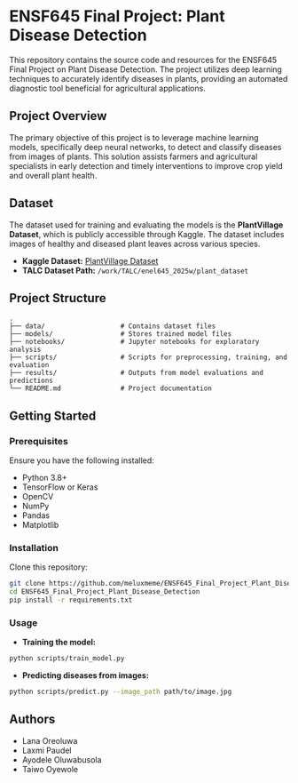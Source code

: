 # ENSF645 Final Project: Plant Disease Detection

This repository contains the source code and resources for the ENSF645 Final Project on Plant Disease Detection. The project utilizes deep learning techniques to accurately identify diseases in plants, providing an automated diagnostic tool beneficial for agricultural applications.

## Project Overview
The primary objective of this project is to leverage machine learning models, specifically deep neural networks, to detect and classify diseases from images of plants. This solution assists farmers and agricultural specialists in early detection and timely interventions to improve crop yield and overall plant health.

## Dataset
The dataset used for training and evaluating the models is the **PlantVillage Dataset**, which is publicly accessible through Kaggle. The dataset includes images of healthy and diseased plant leaves across various species.

- **Kaggle Dataset:** [PlantVillage Dataset](https://www.kaggle.com/datasets/abdallahalidev/plantvillage-dataset/code)
- **TALC Dataset Path:** `/work/TALC/enel645_2025w/plant_dataset`

## Project Structure
```
.
├── data/                   # Contains dataset files
├── models/                 # Stores trained model files
├── notebooks/              # Jupyter notebooks for exploratory analysis
├── scripts/                # Scripts for preprocessing, training, and evaluation
├── results/                # Outputs from model evaluations and predictions
└── README.md               # Project documentation
```

## Getting Started

### Prerequisites
Ensure you have the following installed:
- Python 3.8+
- TensorFlow or Keras
- OpenCV
- NumPy
- Pandas
- Matplotlib

### Installation
Clone this repository:
```bash
git clone https://github.com/meluxmeme/ENSF645_Final_Project_Plant_Disease_Detection.git
cd ENSF645_Final_Project_Plant_Disease_Detection
pip install -r requirements.txt
```

### Usage
- **Training the model:**
```bash
python scripts/train_model.py
```

- **Predicting diseases from images:**
```bash
python scripts/predict.py --image_path path/to/image.jpg
```

## Authors
- Lana Oreoluwa
- Laxmi Paudel
- Ayodele Oluwabusola
- Taiwo Oyewole  

